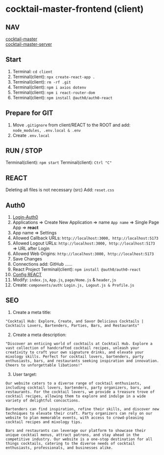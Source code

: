 # cocktail-master-frontend (client)

## NAV

[cocktail-master](https://github.com/VMO2020/cocktail-master)  
[cocktail-master-server](https://github.com/VMO2020/cocktail-master/blob/main/server/BACKEND.md)  

## Start

1. Terminal: `cd client`
2. Terminal(client): `npx create-react-app .`
3. Terminal(client): `rm -rf .git`
4. Terminal(client): `npm i axios dotenv`
5. Terminal(client): `npm i react-router-dom`
6. Terminal(client): `npm install @auth0/auth0-react`

## Prepare for GIT

1. Move `.gitignore` from client/REACT to the ROOT and add: `node_modules, .env.local & .env`
2. Create `.env.local`

## RUN / STOP

Terminal(client): `npm start`
Terminal(client): `Ctrl "C"`

## REACT

Deleting all files is not necessary (src)
Add: `reset.css`

## Auth0

1. [Login-Auth0](https://auth0.com/)
2. Applications => Create New Application => name `App name` => Single Page App => **react**
3. App name => Settings
4. Allowed Callback URLs: `http://localhost:3000, http://localhost:5173`
5. Allowed Logout URLs: `http://localhost:3000, http://localhost:5173` => URL after Login
6. Allowed Web Origins: `http://localhost:3000, http://localhost:5173`
7. Save Changes  
8. Connections add: GitHub ......
9. React Project Terminal(client): `npm install @auth0/auth0-react`
10. [Config REACT](https://auth0.com/docs/quickstart/spa/react/interactive)
11. Modify: `index.js`, `App.js`, `page/Home.js` & `header,js`
12. Create: `components/auth`: `Login.js, Logout.js & Profile.js`

## SEO

1. Create a meta title:  

`"Cocktail Hub: Explore, Create, and Savor Delicious Cocktails | Cocktails Lovers, Bartenders, Parties, Bars, and Restaurants"`

2. Create a meta description:

`"Discover an enticing world of cocktails at Cocktail Hub. Explore a vast collection of handcrafted cocktail recipes, unleash your creativity to craft your own signature drinks, and elevate your mixology skills. Perfect for cocktail lovers, bartenders, party enthusiasts, bars, and restaurants seeking inspiration and innovation. Cheers to unforgettable libations!"`

3. User target:

`Our website caters to a diverse range of cocktail enthusiasts, including cocktail lovers, bartenders, party organizers, bars, and restaurants. For the cocktail lovers, we provide a treasure trove of cocktail recipes, allowing them to explore and indulge in a wide variety of delightful concoctions.`  

`Bartenders can find inspiration, refine their skills, and discover new techniques to elevate their craft. Party organizers can rely on our website to plan memorable events, with access to crowd-pleasing cocktail recipes and mixology tips.`  

`Bars and restaurants can leverage our platform to showcase their unique cocktail menus, attract patrons, and stay ahead in the competitive industry. Our website is a one-stop destination for all things cocktails, catering to the diverse needs of cocktail enthusiasts, professionals, and businesses alike.`
